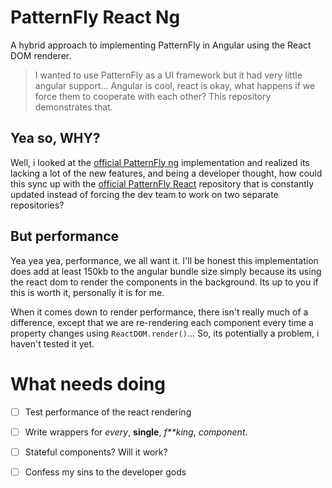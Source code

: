 # PatternFly React Ng
A hybrid approach to implementing PatternFly in Angular using the React DOM renderer.

> I wanted to use PatternFly as a UI framework but it had very little angular support... Angular is cool, react is okay, what happens if we force them to cooperate with each other? This repository demonstrates that.

## Yea so, WHY?
Well, i looked at the [official PatternFly ng](https://github.com/patternfly/patternfly-ng) implementation and realized its lacking a lot of the new features, and being a developer thought, how could this sync up with the [official PatternFly React](https://github.com/patternfly/patternfly-react) repository that is constantly updated instead of forcing the dev team to work on two separate repositories?

## But performance
Yea yea yea, performance, we all want it.  I'll be honest this implementation does add at least 150kb to the angular bundle size simply because its using the react dom to render the components in the background. Its up to you if this is worth it, personally it is for me.

When it comes down to render performance, there isn't really much of a difference, except that we are re-rendering each component every time a property changes using `ReactDOM.render()`... So, its potentially a problem, i haven't tested it yet.


# What needs doing
 - [ ] Test performance of the react rendering
 - [ ] Write wrappers for *every*, **single**, *f\*\*king*, *component*.
 - [ ] Stateful components? Will it work?
 - [ ] Confess my sins to the developer gods

